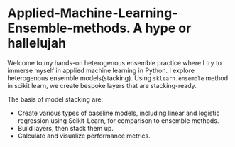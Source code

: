 # Applied-Machine-Learning-Ensemble-methods. A hype or hallelujah
Welcome to my hands-on heterogenous ensemble practice where I try to immerse myself in applied machine learning in Python.
I explore heterogenous ensemble models(stacking). Using `sklearn.ensemble` method in scikit learn, we create bespoke layers that are stacking-ready.

The basis of model stacking are:
* Create various types of baseline models, including linear and logistic regression using Scikit-Learn, for comparison to ensemble methods.
* Build layers, then stack them up.
* Calculate and visualize performance metrics.
